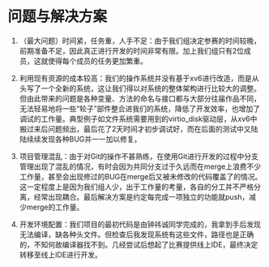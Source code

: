 # 问题与解决方案

1. （最大问题）时间紧，任务重，人手不足：由于我们组决定参赛的时间较晚，前期准备不足，因此真正进行开发的时间非常有限。加上我们组只有2位成员，这就使得每个成员的任务更加繁重。

2. 利用现有资源的成本较高：我们的操作系统并没有基于xv6进行改造，而是从头写了一个全新的系统，这让我们得以对系统的整体架构进行比较大的调整。但由此带来的问题是各种变量、方法的命名与接口都与大部分往届作品不同，无法轻易地将一些“轮子”部件整合进我们的系统，降低了开发效率，也增加了调试的工作量。典型例子如文件系统需要用到的virtio_disk驱动层，从xv6中搬过来后问题频出，最后花了2天时间才初步调试好，而在后面的测试中又陆陆续续发现各种BUG并一一加以修复。

3. 项目管理混乱：由于对Git的操作不甚熟练，在使用Git进行开发的过程中分支管理出现了混乱的情况，有时会因为共同分支过于久远而在merge上浪费不少工作量，甚至会出现修过的BUG在merge后又被未修改的代码覆盖了的情况。这一定程度上是因为我们组人少，出于工作量的考量，各自的分工并不严格分离，经常出现耦合。最后解决方案是约定每完成一项独立的功能就push，减少merge的工作量。

4. 开发环境配置：我们项目的最初代码是由钟祎诚同学完成的，我拿到手后发现无法编译，缺各种头文件。但检查后我发现系统有这些文件，路径也是正确的，不知何故编译器找不到。几经尝试后想起了比赛提供线上IDE，最终决定转移至线上IDE进行开发。
